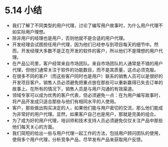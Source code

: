 # 5.14 小结

- 我们了解了不同类型的用户代理，讨论了编写用户故事时，为什么用户代理不如实际用户理想。
- 除非用户的经理也是用户，否则他就不是合适的用户代理。
- 开发经理会试图担任用户代理，因为他们已经参与到项目每天的细节中。然而，开发经理大多数不是正在开发的软件的客户，所以他们不是理想的用户代理。
- 在产品公司里，客户经常来自市场团队。来自市场团队的人通常是不错的用户代理，但他们通常关注于软件的功能数目，而不是其质量，这点必须克服。
- 在很多不同的客户（而这些客户同时也是用户）联系的销售人员可以是很好的开发项目客户。销售人员必须避免把重点放在那些可以重新赢得已失去订单的故事上。在所有的情况下，销售人员是与用户沟通的有效渠道。
- 领域专家可以成为优秀的客户代表，但必须避免一点：在为用户编写故事时，将产品开发成只适合那些与他们有相同水平的人使用。
- 客户，那些做出购买决定的人，如果他们能与用户密切的交流，那么他们能成为非常好的用户代理。显然，如果客户自己也是用户，那就是完美的组合。
- 为了成为好的用户代理，培训师和技术支持人员必须避免仅仅关注产品中那些他们每天关心的方面。
- 我们简短的给出一些与用户代理一起工作的方法，包括用户顾问团队的使用，使用多个用户代理，分析竞争产品，尽早发布产品来获取用户反馈。
